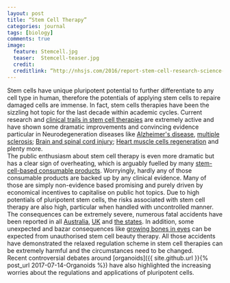 ```yaml
---
layout: post
title: “Stem Cell Therapy”
categories: journal 
tags: [biology]
comments: true
image:  
  feature: Stemcell.jpg
  teaser:  Stemcell-teaser.jpg
  credit:
  creditlink: “http://nhsjs.com/2016/report-stem-cell-research-science-and-policy/“
---
```


Stem cells have unique pluripotent potential to further differentiate to any cell type in human, therefore the potentials of applying stem cells to repaire damaged cells are immense. In fact, stem cells therapies have been the sizzling hot topic for the last decade within academic cycles. Current research and [clinical trails in stem cell therapies](https://www.centerwatch.com/clinical-trials/listings/condition/467/stem-cell-transplant) are extremely active and have shown some dramatic improvements and convincing evidence particular in Neurodegeneration diseases like [ Alzheimer's disease](https://www.sciencedaily.com/releases/2009/07/090720190726.htm), [multiple sclerosis](http://onlinelibrary.wiley.com/doi/10.1111/imj.12944/abstract); [Brain and spinal cord injury](http://www.bbc.com/news/health-22646103); 
[Heart muscle cells regeneration](http://www.sciencedirect.com/science/article/pii/S0140673612600750?via%3Dihub) and plenty more.
<br>
The public enthusiasm about stem cell therapy is even more dramatic but has a clear sign of overheating, which is arguably fuelled by many [stem-cell-based consumable products](https://www.google.com.au/search?q=stemcell&source=univ&tbm=shop&tbo=u&sa=X&ved=0ahUKEwiwm5nDpojVAhXHgLwKHdAZCGwQsxgIKQ&biw=1393&bih=803). Worryingly, hardly any of those consumable products are backed up by any clinical evidence. Many of those are simply non-evidence based promising and purely driven by economical incentives to capitalise on public hot topics. Due to high potentials of pluripotent stem cells, the risks associated with stem cell therapy are also high, particular when handled with uncontrolled manner. The consequences can be extremely severe, numerous fatal accidents have been reported in all [Australia](http://www.abc.net.au/radionational/programs/backgroundbriefing/hallmarks-of-quack-medicine-in-fatal-stem-cell-treatment/7630288),  [UK](http://www.abc.net.au/radionational/programs/backgroundbriefing/hallmarks-of-quack-medicine-in-fatal-stem-cell-treatment/7630288) and [the states](http://www.foxnews.com/health/2017/07/25/dozens-us-clinics-sell-unproven-stem-cell-therapies-for-heart-failure.html). In addition, some unexpected and bazar consequences like [growing bones in eyes](http://www.dailymail.co.uk/health/article-2251646/Botched-stem-cell-facelift-leaves-woman-bones-growing-EYES.html) can be expected from unauthorised stem cell beauty therapy. All those accidents have demonstrated the relaxed regulation scheme in stem cell therapies can be extremely harmful and the circumstances need to be changed. 
<br>
Recent controversial debates around [organoids]({{ site.github.url }}{% post_url 2017-07-14-Organoids %}) have also highlighted the increasing worries about the regulations and applications of pluripotent cells. 
<br>
